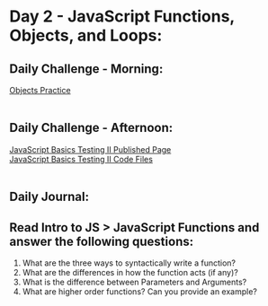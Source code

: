 # Day 2 - JavaScript Functions, Objects, and Loops:

## Daily Challenge - Morning:
[Objects Practice](https://github.com/IDMiller2020/week2_Day2_morning_challenge)
<br> <br>

## Daily Challenge - Afternoon:
[JavaScript Basics Testing II Published Page](https://idmiller2020.github.io/week2_day2_afternoon_challenge/) <br>
[JavaScript Basics Testing II Code Files](https://github.com/IDMiller2020/week2_day2_afternoon_challenge)
<br> <br>

## Daily Journal:
## Read Intro to JS > JavaScript Functions and answer the following questions:
1. What are the three ways to syntactically write a function? <br>
2. What are the differences in how the function acts (if any)? <br>
3. What is the difference between Parameters and Arguments? <br>
4. What are higher order functions? Can you provide an example? <br>